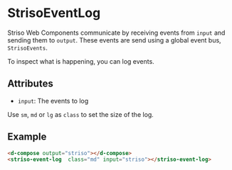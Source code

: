 # StrisoEventLog

Striso Web Components communicate by receiving events from `input` and sending them to `output`. These events are send using a global event bus, `StrisoEvents`.

To inspect what is happening, you can log events.

## Attributes

- `input`: The events to log

Use `sm`, `md` or `lg` as `class` to set the size of the log.

## Example

```html
<d-compose output="striso"></d-compose>
<striso-event-log  class="md" input="striso"></striso-event-log>
```

<d-compose output="striso"></d-compose>
<striso-event-log class="md" input="striso"></striso-event-log>